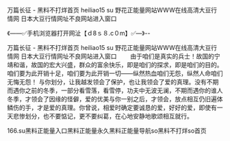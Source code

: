 万篇长征 - 黑料不打烊首页
heiliao15 su
野花正能量网站WWW在线高清大豆行情网
日本大豆行情网址不良网站进入窗口


《——✅手机浏览器打开网沚【ｄ8ｓ８.c０m】✅—》--

万篇长征 - 黑料不打烊首页
heiliao15 su
野花正能量网站WWW在线高清大豆行情网
日本大豆行情网址不良网站进入窗口
　　由于咱们是真实的兵士！故国的宁靖和谐，故国的宏大兴盛，群众的富余快乐，即是咱们的探求，即是咱们的目的。咱们要为此开销十足，咱们要为此开销一切——纵然热血咱们无怨，纵然人命咱们无悔无怨！
与你划分，让我越发领会了保护，也让我领会了爱的真理。没有不期而遇你之前的冬季，一部分看雪落，看雪停，功夫中无波无澜，不期而遇你的谁人冬季，才领会了因缘的怪僻，爱的优美与你一别之后，才领会，放点相互仍旧遍体鳞伤的手，才是爱的真理。你曾说，相爱时确定要诚恳的爱，好好的爱，即使有一天悲惨划分，也不要惦记，更不要纠葛，在心地安静地歌颂相互就行。





166.su黑料正能量入口黑料正能量永久黑料正能量导航so黑料不打烊so首页
